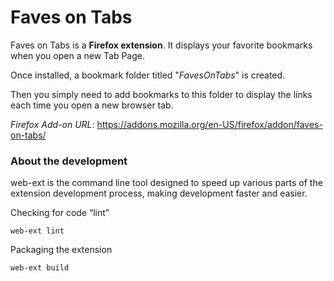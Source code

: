 
# Faves on Tabs

Faves on Tabs is a **Firefox extension**. It displays your favorite bookmarks when you open a new Tab Page.

Once installed, a bookmark folder titled "*FavesOnTabs*" is created.

Then you simply need to add bookmarks to this folder to display the links each time you open a new browser tab.

*Firefox Add-on URL*: https://addons.mozilla.org/en-US/firefox/addon/faves-on-tabs/



### About the development

web-ext is the command line tool designed to speed up various parts of the extension development process, making development faster and easier.

Checking for code “lint”

    web-ext lint

Packaging the extension

    web-ext build

